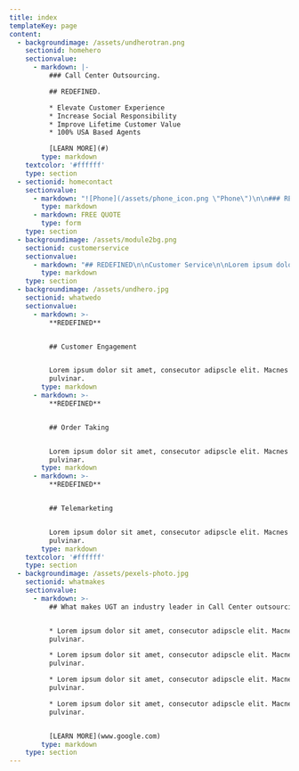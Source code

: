 ```yaml
---
title: index
templateKey: page
content:
  - backgroundimage: /assets/undherotran.png
    sectionid: homehero
    sectionvalue:
      - markdown: |-
          ### Call Center Outsourcing.

          ## REDEFINED.

          * Elevate Customer Experience
          * Increase Social Responsibility
          * Improve Lifetime Customer Value
          * 100% USA Based Agents

          [LEARN MORE](#)
        type: markdown
    textcolor: '#ffffff'
    type: section
  - sectionid: homecontact
    sectionvalue:
      - markdown: "![Phone](/assets/phone_icon.png \"Phone\")\n\n### REDEFINED\n\n#### Call Center Outsourcing.\n\nLorem ipsum dolor sit amet, \x03consectetur adipiscing elit. Maecenas est sem pulvinar in ultrices sit amet, vestibulum sit amet lorem."
        type: markdown
      - markdown: FREE QUOTE
        type: form
    type: section
  - backgroundimage: /assets/module2bg.png
    sectionid: customerservice
    sectionvalue:
      - markdown: "## REDEFINED\n\nCustomer Service\n\nLorem ipsum dolor sit amet, \x03consectetur adipiscing elit. Maecenas est sem pulvinar in ultrices sit amet, vestibulum sit amet lorem."
        type: markdown
    type: section
  - backgroundimage: /assets/undhero.jpg
    sectionid: whatwedo
    sectionvalue:
      - markdown: >-
          **REDEFINED**


          ## Customer Engagement


          Lorem ipsum dolor sit amet, consecutor adipscle elit. Macnes est sem
          pulvinar.
        type: markdown
      - markdown: >-
          **REDEFINED**


          ## Order Taking


          Lorem ipsum dolor sit amet, consecutor adipscle elit. Macnes est sem
          pulvinar.
        type: markdown
      - markdown: >-
          **REDEFINED**


          ## Telemarketing


          Lorem ipsum dolor sit amet, consecutor adipscle elit. Macnes est sem
          pulvinar.
        type: markdown
    textcolor: '#ffffff'
    type: section
  - backgroundimage: /assets/pexels-photo.jpg
    sectionid: whatmakes
    sectionvalue:
      - markdown: >-
          ## What makes UGT an industry leader in Call Center outsourcing.


          * Lorem ipsum dolor sit amet, consecutor adipscle elit. Macnes est sem
          pulvinar.

          * Lorem ipsum dolor sit amet, consecutor adipscle elit. Macnes est sem
          pulvinar.

          * Lorem ipsum dolor sit amet, consecutor adipscle elit. Macnes est sem
          pulvinar.

          * Lorem ipsum dolor sit amet, consecutor adipscle elit. Macnes est sem
          pulvinar.


          [LEARN MORE](www.google.com)
        type: markdown
    type: section
---
```


